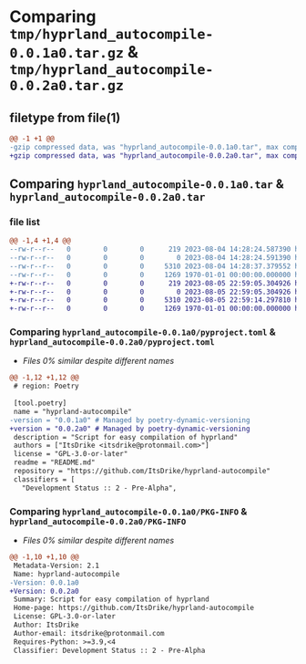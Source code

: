 # Comparing `tmp/hyprland_autocompile-0.0.1a0.tar.gz` & `tmp/hyprland_autocompile-0.0.2a0.tar.gz`

## filetype from file(1)

```diff
@@ -1 +1 @@
-gzip compressed data, was "hyprland_autocompile-0.0.1a0.tar", max compression
+gzip compressed data, was "hyprland_autocompile-0.0.2a0.tar", max compression
```

## Comparing `hyprland_autocompile-0.0.1a0.tar` & `hyprland_autocompile-0.0.2a0.tar`

### file list

```diff
@@ -1,4 +1,4 @@
--rw-r--r--   0        0        0      219 2023-08-04 14:28:24.587390 hyprland_autocompile-0.0.1a0/README.md
--rw-r--r--   0        0        0        0 2023-08-04 14:28:24.591390 hyprland_autocompile-0.0.1a0/hyprland_autocompile/__init__.py
--rw-r--r--   0        0        0     5310 2023-08-04 14:28:37.379552 hyprland_autocompile-0.0.1a0/pyproject.toml
--rw-r--r--   0        0        0     1269 1970-01-01 00:00:00.000000 hyprland_autocompile-0.0.1a0/PKG-INFO
+-rw-r--r--   0        0        0      219 2023-08-05 22:59:05.304926 hyprland_autocompile-0.0.2a0/README.md
+-rw-r--r--   0        0        0        0 2023-08-05 22:59:05.304926 hyprland_autocompile-0.0.2a0/hyprland_autocompile/__init__.py
+-rw-r--r--   0        0        0     5310 2023-08-05 22:59:14.297810 hyprland_autocompile-0.0.2a0/pyproject.toml
+-rw-r--r--   0        0        0     1269 1970-01-01 00:00:00.000000 hyprland_autocompile-0.0.2a0/PKG-INFO
```

### Comparing `hyprland_autocompile-0.0.1a0/pyproject.toml` & `hyprland_autocompile-0.0.2a0/pyproject.toml`

 * *Files 0% similar despite different names*

```diff
@@ -1,12 +1,12 @@
 # region: Poetry
 
 [tool.poetry]
 name = "hyprland-autocompile"
-version = "0.0.1a0" # Managed by poetry-dynamic-versioning
+version = "0.0.2a0" # Managed by poetry-dynamic-versioning
 description = "Script for easy compilation of hyprland"
 authors = ["ItsDrike <itsdrike@protonmail.com>"]
 license = "GPL-3.0-or-later"
 readme = "README.md"
 repository = "https://github.com/ItsDrike/hyprland-autocompile"
 classifiers = [
   "Development Status :: 2 - Pre-Alpha",
```

### Comparing `hyprland_autocompile-0.0.1a0/PKG-INFO` & `hyprland_autocompile-0.0.2a0/PKG-INFO`

 * *Files 0% similar despite different names*

```diff
@@ -1,10 +1,10 @@
 Metadata-Version: 2.1
 Name: hyprland-autocompile
-Version: 0.0.1a0
+Version: 0.0.2a0
 Summary: Script for easy compilation of hyprland
 Home-page: https://github.com/ItsDrike/hyprland-autocompile
 License: GPL-3.0-or-later
 Author: ItsDrike
 Author-email: itsdrike@protonmail.com
 Requires-Python: >=3.9,<4
 Classifier: Development Status :: 2 - Pre-Alpha
```

